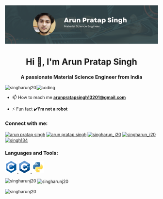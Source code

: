 ![logo](https://github.com/Singharunj20/Singharunj20/blob/main/APS%20Banner%201.png)
<h1 align="center">Hi 👋, I'm Arun Pratap Singh</h1>
<h3 align="center">A passionate Material Science Engineer from India</h3>

<img align="right" alt="coding" width="400" src="https://user-images.githubusercontent.com/55389276/140866485-8fb1c876-9a8f-4d6a-98dc-08c4981eaf70.gif">

<p align="left"> <img src="https://komarev.com/ghpvc/?username=singharunj20&label=Profile%20views&color=0e75b6&style=flat" alt="singharunj20" /> </p>

- 📫 How to reach me **arunpratapsingh13201@gmail.com**

- ⚡ Fun fact **✔️I'm not a robot**

<h3 align="left">Connect with me:</h3>
<p align="left">
<a href="https://linkedin.com/in/arun pratap singh" target="blank"><img align="center" src="https://raw.githubusercontent.com/rahuldkjain/github-profile-readme-generator/master/src/images/icons/Social/linked-in-alt.svg" alt="arun pratap singh" height="30" width="40" /></a>
<a href="https://fb.com/arun pratap singh" target="blank"><img align="center" src="https://raw.githubusercontent.com/rahuldkjain/github-profile-readme-generator/master/src/images/icons/Social/facebook.svg" alt="arun pratap singh" height="30" width="40" /></a>
<a href="https://instagram.com/singharun_j20" target="blank"><img align="center" src="https://raw.githubusercontent.com/rahuldkjain/github-profile-readme-generator/master/src/images/icons/Social/instagram.svg" alt="singharun_j20" height="30" width="40" /></a>
<a href="https://www.codechef.com/users/singharun_j20" target="blank"><img align="center" src="https://cdn.jsdelivr.net/npm/simple-icons@3.1.0/icons/codechef.svg" alt="singharun_j20" height="30" width="40" /></a>
<a href="https://auth.geeksforgeeks.org/user/singh134" target="blank"><img align="center" src="https://raw.githubusercontent.com/rahuldkjain/github-profile-readme-generator/master/src/images/icons/Social/geeks-for-geeks.svg" alt="singh134" height="30" width="40" /></a>
</p>

<h3 align="left">Languages and Tools:</h3>
<p align="left"> <a href="https://www.cprogramming.com/" target="_blank" rel="noreferrer"> <img src="https://raw.githubusercontent.com/devicons/devicon/master/icons/c/c-original.svg" alt="c" width="40" height="40"/> </a> <a href="https://www.w3schools.com/cpp/" target="_blank" rel="noreferrer"> <img src="https://raw.githubusercontent.com/devicons/devicon/master/icons/cplusplus/cplusplus-original.svg" alt="cplusplus" width="40" height="40"/> </a> <a href="https://www.python.org" target="_blank" rel="noreferrer"> <img src="https://raw.githubusercontent.com/devicons/devicon/master/icons/python/python-original.svg" alt="python" width="40" height="40"/> </a> </p>

<p><img align="left" src="https://github-readme-stats.vercel.app/api/top-langs?username=singharunj20&show_icons=true&locale=en&layout=compact" alt="singharunj20" /></p>

<p>&nbsp;<img align="center" src="https://github-readme-stats.vercel.app/api?username=singharunj20&show_icons=true&locale=en" alt="singharunj20" /></p>

<p><img align="center" src="https://github-readme-streak-stats.herokuapp.com/?user=singharunj20&" alt="singharunj20" /></p>
